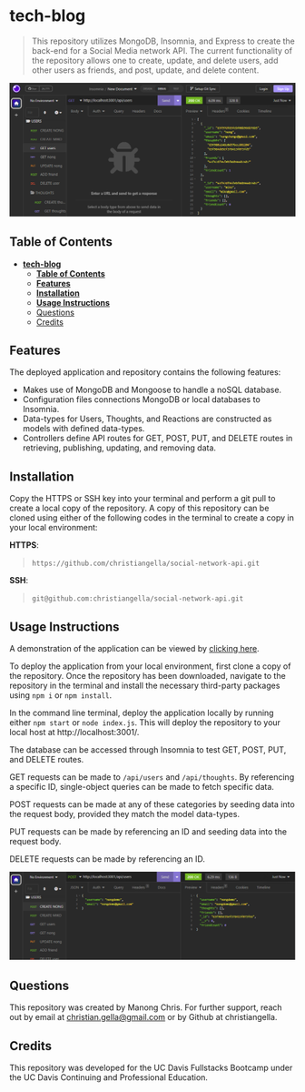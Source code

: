 # **tech-blog**

> This repository utilizes MongoDB, Insomnia, and Express to create the back-end for a Social Media network API. The current functionality of the repository allows one to create, update, and delete users, add other users as friends, and post, update, and delete content.

![A preview of the deployed application.](./assets/sna_001.png)


## **Table of Contents**

- [**tech-blog**](#tech-blog)
  - [**Table of Contents**](#table-of-contents)
  - [**Features**](#features)
  - [**Installation**](#installation)
  - [**Usage Instructions**](#usage-instructions)
  - [Questions](#questions)
  - [Credits](#credits)


## **Features**
The deployed application and repository contains the following features:

- Makes use of MongoDB and Mongoose to handle a noSQL database.
- Configuration files connections MongoDB or local databases to Insomnia.
- Data-types for Users, Thoughts, and Reactions are constructed as models with defined data-types.
- Controllers define API routes for GET, POST, PUT, and DELETE routes in retrieving, publishing, updating, and removing data.

## **Installation**

Copy the HTTPS or SSH key into your terminal and perform a git pull to create a local copy of the repository. A copy of this repository can be cloned using either of the following codes in the terminal to create a copy in your local environment:

**HTTPS**: 
> `https://github.com/christiangella/social-network-api.git`

**SSH**:
> `git@github.com:christiangella/social-network-api.git`


## **Usage Instructions**

A demonstration of the application can be viewed by [clicking here](git@github.com:christiangella/social-network-api.git).

To deploy the application from your local environment, first clone a copy of the repository. Once the repository has been downloaded, navigate to the repository in the terminal and install the necessary third-party packages using `npm i` or `npm install`. 

In the command line terminal, deploy the application locally by running either `npm start` or `node index.js`. This will deploy the repository to your local host at http://localhost:3001/.

The database can be accessed through Insomnia to test GET, POST, PUT, and DELETE routes.

GET requests can be made to `/api/users` and `/api/thoughts`. By referencing a specific ID, single-object queries can be made to fetch specific data.

POST requests can be made at any of these categories by seeding data into the request body, provided they match the model data-types.

PUT requests can be made by referencing an ID and seeding data into the request body.

DELETE requests can be made by referencing an ID.

![A preview of the deployed application.](./assets/sna_002.png)

## Questions

This repository was created by Manong Chris. For further support, reach out by email at christian.gella@gmail.com or by Github at christiangella.

## Credits

This repository was developed for the UC Davis Fullstacks Bootcamp under the UC Davis Continuing and Professional Education.
